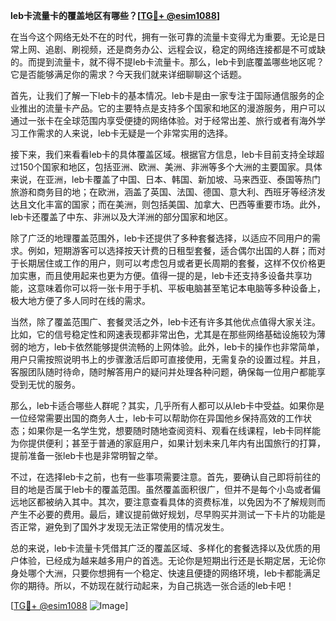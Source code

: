 **leb卡流量卡的覆盖地区有哪些？[[TG💪+ @esim1088](https://t.me/s/esim1088)]**

在当今这个网络无处不在的时代，拥有一张可靠的流量卡变得尤为重要。无论是日常上网、追剧、刷视频，还是商务办公、远程会议，稳定的网络连接都是不可或缺的。而提到流量卡，就不得不提leb卡流量卡。那么，leb卡到底覆盖哪些地区呢？它是否能够满足你的需求？今天我们就来详细聊聊这个话题。

首先，让我们了解一下leb卡的基本情况。leb卡是由一家专注于国际通信服务的企业推出的流量卡产品。它的主要特点是支持多个国家和地区的漫游服务，用户可以通过一张卡在全球范围内享受便捷的网络体验。对于经常出差、旅行或者有海外学习工作需求的人来说，leb卡无疑是一个非常实用的选择。

接下来，我们来看看leb卡的具体覆盖区域。根据官方信息，leb卡目前支持全球超过150个国家和地区，包括亚洲、欧洲、美洲、非洲等多个大洲的主要国家。具体来说，在亚洲，leb卡覆盖了中国、日本、韩国、新加坡、马来西亚、泰国等热门旅游和商务目的地；在欧洲，涵盖了英国、法国、德国、意大利、西班牙等经济发达且文化丰富的国家；而在美洲，则包括美国、加拿大、巴西等重要市场。此外，leb卡还覆盖了中东、非洲以及大洋洲的部分国家和地区。

除了广泛的地理覆盖范围外，leb卡还提供了多种套餐选择，以适应不同用户的需求。例如，短期游客可以选择按天计费的日租型套餐，适合偶尔出国的人群；而对于长期居住或工作的用户，则可以考虑包月或者更长周期的套餐，这样不仅价格更加实惠，而且使用起来也更为方便。值得一提的是，leb卡还支持多设备共享功能，这意味着你可以将一张卡用于手机、平板电脑甚至笔记本电脑等多种设备上，极大地方便了多人同时在线的需求。

当然，除了覆盖范围广、套餐灵活之外，leb卡还有许多其他优点值得大家关注。比如，它的信号稳定性和网速表现都非常出色，尤其是在那些网络基础设施较为薄弱的地方，leb卡依然能够提供流畅的上网体验。此外，leb卡的操作也非常简单，用户只需按照说明书上的步骤激活后即可直接使用，无需复杂的设置过程。并且，客服团队随时待命，随时解答用户的疑问并处理各种问题，确保每一位用户都能享受到无忧的服务。

那么，leb卡适合哪些人群呢？其实，几乎所有人都可以从leb卡中受益。如果你是一位经常需要出国的商务人士，leb卡可以帮助你在异国他乡保持高效的工作状态；如果你是一名学生党，想要随时随地查阅资料、观看在线课程，leb卡同样能为你提供便利；甚至于普通的家庭用户，如果计划未来几年内有出国旅行的打算，提前准备一张leb卡也是非常明智之举。

不过，在选择leb卡之前，也有一些事项需要注意。首先，要确认自己即将前往的目的地是否属于leb卡的覆盖范围。虽然覆盖面积很广，但并不是每个小岛或者偏远地区都被纳入其中。其次，要注意查看具体的资费标准，以免因为不了解规则而产生不必要的费用。最后，建议提前做好规划，尽早购买并测试一下卡片的功能是否正常，避免到了国外才发现无法正常使用的情况发生。

总的来说，leb卡流量卡凭借其广泛的覆盖区域、多样化的套餐选择以及优质的用户体验，已经成为越来越多用户的首选。无论你是短期出行还是长期定居，无论你身处哪个大洲，只要你想拥有一个稳定、快速且便捷的网络环境，leb卡都能满足你的期待。所以，不妨现在就行动起来，为自己挑选一张合适的leb卡吧！

[[TG💪+ @esim1088](https://t.me/s/esim1088) ![Image](https://i.postimg.cc/4NQfJmqS/Snipaste-2025-05-13-00-14-12.png)]